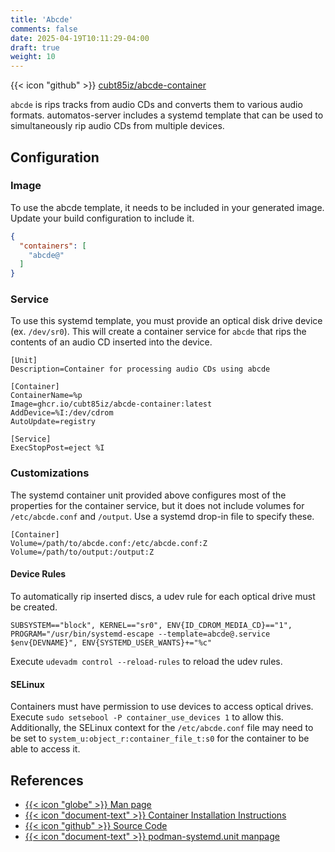 ```yaml
---
title: 'Abcde'
comments: false
date: 2025-04-19T10:11:29-04:00
draft: true
weight: 10
---
```

{{< icon "github" >}} [cubt85iz/abcde-container](https://github.com/cubt85iz/abcde-container)

`abcde` is rips tracks from audio CDs and converts them to various audio formats. automatos-server includes a systemd template that can be used to simultaneously rip audio CDs from multiple devices.

## Configuration

### Image

To use the abcde template, it needs to be included in your generated image. Update your build configuration to include it.

```json {filename=".config/my-server-build"}
{
  "containers": [
    "abcde@"
  ]
}
```

### Service

To use this systemd template, you must provide an optical disk drive device (ex. `/dev/sr0`). This will create a container service for `abcde` that rips the contents of an audio CD inserted into the device.

```systemd {base_url="https://github.com/cubt85iz/automatos-server/blob/main", filename="/etc/containers/systemd/abcde@.container"}
[Unit]
Description=Container for processing audio CDs using abcde

[Container]
ContainerName=%p
Image=ghcr.io/cubt85iz/abcde-container:latest
AddDevice=%I:/dev/cdrom
AutoUpdate=registry

[Service]
ExecStopPost=eject %I
```

### Customizations

The systemd container unit provided above configures most of the properties for the container service, but it does not include volumes for `/etc/abcde.conf` and `/output`. Use a systemd drop-in file to specify these.

```systemd {filename="/etc/containers/systemd/abcde@dev-sr0.container.d/01-volumes.conf"}
[Container]
Volume=/path/to/abcde.conf:/etc/abcde.conf:Z
Volume=/path/to/output:/output:Z
```

#### Device Rules

To automatically rip inserted discs, a udev rule for each optical drive must be created.

```udev {filename="/etc/udev/rules.d/90-abcde.rules"}
SUBSYSTEM=="block", KERNEL=="sr0", ENV{ID_CDROM_MEDIA_CD}=="1", PROGRAM="/usr/bin/systemd-escape --template=abcde@.service $env{DEVNAME}", ENV{SYSTEMD_USER_WANTS}+="%c"
```

Execute `udevadm control --reload-rules` to reload the udev rules.

#### SELinux

Containers must have permission to use devices to access optical drives. Execute `sudo setsebool -P container_use_devices 1` to allow this. Additionally, the SELinux context for the `/etc/abcde.conf` file may need to be set to `system_u:object_r:container_file_t:s0` for the container to be able to access it.

## References

- [{{< icon "globe" >}} Man page](https://linux.die.net/man/1/abcde)
- [{{< icon "document-text" >}} Container Installation Instructions](https://github.com/cubt85iz/abcde-container/tree/main/README.md)
- [{{< icon "github" >}} Source Code](https://github.com/cubt85iz/abcde-container)
- [{{< icon "document-text" >}} podman-systemd.unit manpage](https://docs.podman.io/en/latest/markdown/podman-systemd.unit.5.html)